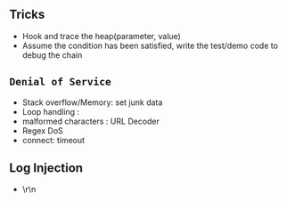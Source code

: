 ## Tricks
- Hook and trace the heap(parameter, value)
- Assume the condition has been satisfied, write the test/demo code to debug the chain

## `Denial of Service`
- Stack overflow/Memory: set junk data
- Loop handling : 
- malformed characters : URL Decoder
- Regex DoS
- connect: timeout 

## Log Injection
- \r\n
